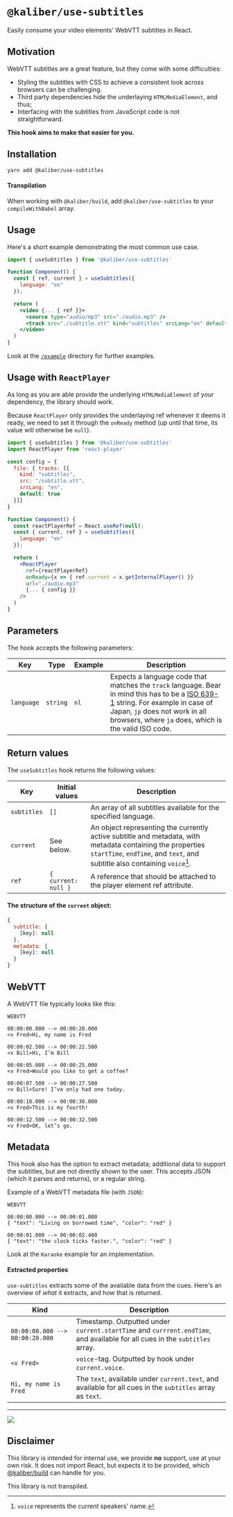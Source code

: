# `@kaliber/use-subtitles`
Easily consume your video elements' WebVTT subtitles in React.

## Motivation
WebVTT subtitles are a great feature, but they come with some difficulties:
- Styling the subtitles with CSS to achieve a consistent look across browsers can be challenging.
- Third party dependencies hide the underlaying `HTMLMediaElement`, and thus;
- Interfacing with the subtitles from JavaScript code is not straightforward.

**This hook aims to make that easier for you.**

## Installation

```
yarn add @kaliber/use-subtitles
```

#### Transpilation

When working with `@kaliber/build`, add `@kaliber/use-subtitles` to your `compileWithBabel` array. 

## Usage
Here's a short example demonstrating the most common use case.


```jsx
import { useSubtitles } from '@kaliber/use-subtitles'

function Component() {
  const { ref, current } = useSubtitles({
    language: "en"
  });

  return (
    <video {... { ref }}>
      <source type="audio/mp3" src="./audio.mp3" />
      <track src="./subtitle.vtt" kind="subtitles" srcLang="en" default />
    </video>
  )
}
```

Look at the [`/example`](/example) directory for further examples.

## Usage with `ReactPlayer`
As long as you are able provide the underlying `HTMLMediaElement` of your dependency, the library should work.

Because `ReactPlayer` only provides the underlaying ref whenever it deems it ready, we need to set it through the `onReady` method (up until that time, its value will otherwise be `null`).

```jsx
import { useSubtitles } from '@kaliber/use-subtitles'
import ReactPlayer from 'react-player'

const config = {
  file: { tracks: [{
    kind: "subtitles",
    src: "/subtitle.vtt",
    srcLang: "en",
    default: true
  }]}
}

function Component() {
  const reactPlayerRef = React.useRef(null);
  const { current, ref } = useSubtitles({
    language: "en"
  });

  return (
    <ReactPlayer
      ref={reactPlayerRef}
      onReady={x => { ref.current = x.getInternalPlayer() }}
      url="./audio.mp3"
      {... { config }}
    />
  )
}
```

## Parameters
The hook accepts the following parameters:

| Key          | Type          | Example | Description   |
| ------------- | ------------- | ------------- | --- |
| `language`  | `string`  | `nl` | Expects a language code that matches the `track` language. Bear in mind this has to be a [ISO 639-1](https://en.wikipedia.org/wiki/List_of_ISO_639-1_codes) string. For example in case of Japan, `jp` does not work in all browsers, where `ja` does, which is the valid ISO code.  |

## Return values
The `useSubtitles` hook returns the following values:

| Key            | Initial values | Description                                                                                                    |
|-----------------| --- |---------------------------------------------------------------------------------------------------------------|
| `subtitles`     | `[]` | An array of all subtitles available for the specified language.                                              |
| `current`       | See below. | An object representing the currently active subtitle and metadata, with metadata containing the properties `startTime`, `endTime`, and `text`, and subtitle also containing `voice`[^1]. |
| `ref`           | `{ current: null }` | A reference that should be attached to the player element ref attribute.                                    |

#### The structure of the `current` object:

```js
{
  subtitle: {
    [key]: null
  },
  metadata: {
    [key]: null
  }
}
```

[^1]: `voice` represents the current speakers' name.


## WebVTT
A WebVTT file typically looks like this: 

```vtt
WEBVTT

00:00:00.000 --> 00:00:20.000
<v Fred>Hi, my name is Fred

00:00:02.500 --> 00:00:22.500
<v Bill>Hi, I’m Bill

00:00:05.000 --> 00:00:25.000
<v Fred>Would you like to get a coffee?

00:00:07.500 --> 00:00:27.500
<v Bill>Sure! I’ve only had one today.

00:00:10.000 --> 00:00:30.000
<v Fred>This is my fourth!

00:00:12.500 --> 00:00:32.500
<v Fred>OK, let’s go.
```

## Metadata

This hook also has the option to extract metadata; additional data to support the subtitles, but are not directly shown to the user. This accepts JSON (which it parses and returns), or a regular string.

Example of a WebVTT metadata file (with `JSON`):

```vtt
WEBVTT

00:00:00.000 --> 00:00:01.000
{ "text": "Living on borrowed time", "color": "red" }

00:00:01.000 --> 00:00:02.400
{ "text": "the clock ticks faster.", "color": "red" }
```

Look at the `Karaoke` example for an implementation.

#### Extracted properties
`use-subtitles` extracts some of the available data from the cues. Here's an overview of _what_ it extracts, and how that is returned.

| Kind | Description |
| ---- | ----------- |
| `00:00:00.000 --> 00:00:20.000` | Timestamp. Outputted under `current.startTime` and `currrent.endTime`, and available for all cues in the `subtitles` array. |
| `<v Fred>` | `voice`-tag. Outputted by hook under `current.voice`. |
| `Hi, my name is Fred` | The `text`, available under `current.text`, and available for all cues in the `subtitles` array as `text`. |

---

![](https://media.giphy.com/media/kKJ8YFi1VVhHFudiz2/giphy.gif)

## Disclaimer
This library is intended for internal use, we provide __no__ support, use at your own risk. It does not import React, but expects it to be provided, which [@kaliber/build](https://kaliberjs.github.io/build/) can handle for you.

This library is not transpiled.
